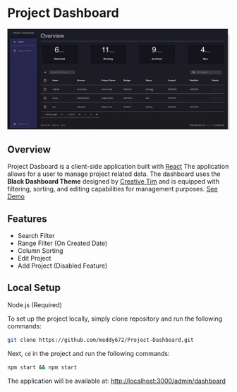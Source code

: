 # Project Dashboard


![Product Gif](./github-assets/overview.gif)

## Overview
Project Dasboard is a client-side application built with [React](https://reactjs.org/) The application allows for a user to manage project related data. The dashboard uses the **Black Dashboard Theme** designed by [Creative Tim](https://www.creative-tim.com/) and is equipped with filtering, sorting, and editing capabilities for management purposes. [See Demo](http://meddy672-project-dashboard.s3-website-us-east-1.amazonaws.com/admin/dashboard)

## Features
- Search Filter
- Range Filter (On Created Date)
- Column Sorting
- Edit Project
- Add Project (Disabled Feature)

## Local Setup
Node.js (Required)

To set up the project locally, simply clone repository and run the following commands:
```bash
git clone https://github.com/meddy672/Project-Dashboard.git
```
Next, `cd` in the project and run the following commands:
```bash
npm start && npm start
```

The application will be available at: [http://localhost:3000/admin/dashboard](http://localhost:3000/admin/dashboard)